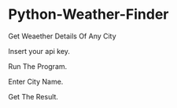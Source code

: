 # Python-Weather-Finder

Get Weaether Details Of Any City

Insert your api key.

Run The Program.

Enter City Name.

Get The Result.
